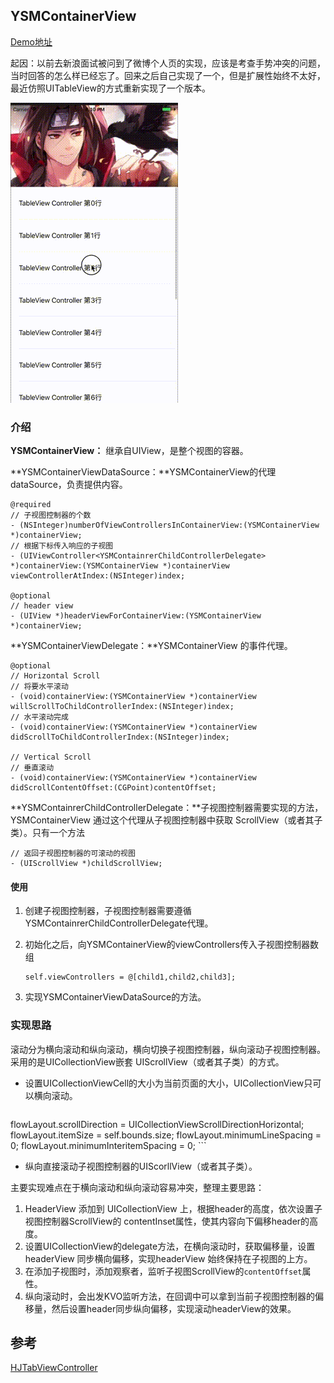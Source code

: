 ## YSMContainerView

[Demo地址](https://github.com/yisimeng/YSMContainerView)

起因：以前去新浪面试被问到了微博个人页的实现，应该是考查手势冲突的问题，当时回答的怎么样已经忘了。回来之后自己实现了一个，但是扩展性始终不太好，最近仿照UITableView的方式重新实现了一个版本。

![效果](../images/containerView.gif)

### 介绍

**YSMContainerView：** 继承自UIView，是整个视图的容器。

**YSMContainerViewDataSource：**YSMContainerView的代理dataSource，负责提供内容。

```
@required
// 子视图控制器的个数
- (NSInteger)numberOfViewControllersInContainerView:(YSMContainerView *)containerView;
// 根据下标传入响应的子视图
- (UIViewController<YSMContainrerChildControllerDelegate> *)containerView:(YSMContainerView *)containerView viewControllerAtIndex:(NSInteger)index;

@optional
// header view
- (UIView *)headerViewForContainerView:(YSMContainerView *)containerView;
```

**YSMContainerViewDelegate：**YSMContainerView 的事件代理。

```
@optional
// Horizontal Scroll
// 将要水平滚动
- (void)containerView:(YSMContainerView *)containerView willScrollToChildControllerIndex:(NSInteger)index;
// 水平滚动完成
- (void)containerView:(YSMContainerView *)containerView didScrollToChildControllerIndex:(NSInteger)index;

// Vertical Scroll
// 垂直滚动
- (void)containerView:(YSMContainerView *)containerView didScrollContentOffset:(CGPoint)contentOffset;
```

**YSMContainrerChildControllerDelegate：**子视图控制器需要实现的方法，YSMContainerView 通过这个代理从子视图控制器中获取 ScrollView（或者其子类）。只有一个方法

```
// 返回子视图控制器的可滚动的视图
- (UIScrollView *)childScrollView;
```

#### 使用

1. 创建子视图控制器，子视图控制器需要遵循YSMContainrerChildControllerDelegate代理。

2. 初始化之后，向YSMContainerView的viewControllers传入子视图控制器数组

	```
	self.viewControllers = @[child1,child2,child3];
	```
	
3. 实现YSMContainerViewDataSource的方法。

### 实现思路

滚动分为横向滚动和纵向滚动，横向切换子视图控制器，纵向滚动子视图控制器。采用的是UICollectionView嵌套 UIScrollView（或者其子类）的方式。

* 设置UICollectionViewCell的大小为当前页面的大小，UICollectionView只可以横向滚动。

	```
flowLayout.scrollDirection = UICollectionViewScrollDirectionHorizontal;
flowLayout.itemSize = self.bounds.size;
flowLayout.minimumLineSpacing = 0;
flowLayout.minimumInteritemSpacing = 0;
	```

* 纵向直接滚动子视图控制器的UIScorllView（或者其子类）。

主要实现难点在于横向滚动和纵向滚动容易冲突，整理主要思路：

1. HeaderView 添加到 UICollectionView 上，根据header的高度，依次设置子视图控制器ScrollView的 contentInset属性，使其内容向下偏移header的高度。
2. 设置UICollectionView的delegate方法，在横向滚动时，获取偏移量，设置 headerView 同步横向偏移，实现headerView 始终保持在子视图的上方。
3. 在添加子视图时，添加观察者，监听子视图ScrollView的`contentOffset`属性。
4. 纵向滚动时，会出发KVO监听方法，在回调中可以拿到当前子视图控制器的偏移量，然后设置header同步纵向偏移，实现滚动headerView的效果。


## 参考

[HJTabViewController](https://github.com/panghaijiao/HJTabViewController)


